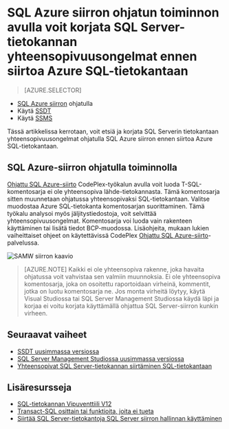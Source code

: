 <properties
   pageTitle="Korjaa SQL Server-tietokannan yhteensopivuusongelmat ennen siirtoa SQL-tietokantaan | Microsoft Azure"
   description="Microsoft Azure SQL-tietokanta-tietokannan siirto, yhteensopivuuden, ohjattu SQL Azure-siirto"
   services="sql-database"
   documentationCenter=""
   authors="CarlRabeler"
   manager="jhubbard"
   editor=""/>

<tags
   ms.service="sql-database"
   ms.devlang="NA"
   ms.topic="article"
   ms.tgt_pltfrm="NA"
   ms.workload="sqldb-migrate"
   ms.date="08/24/2016"
   ms.author="carlrab"/>

# <a name="use-sql-azure-migration-wizard-to-fix-sql-server-database-compatibility-issues-before-migration-to-azure-sql-database"></a>SQL Azure siirron ohjatun toiminnon avulla voit korjata SQL Server-tietokannan yhteensopivuusongelmat ennen siirtoa Azure SQL-tietokantaan

> [AZURE.SELECTOR]
- [SQL Azure siirron](sql-database-cloud-migrate-fix-compatibility-issues.md) ohjatulla
- Käytä [SSDT](sql-database-cloud-migrate-fix-compatibility-issues-ssdt.md)
- Käytä [SSMS](sql-database-cloud-migrate-fix-compatibility-issues-ssms.md)

Tässä artikkelissa kerrotaan, voit etsiä ja korjata SQL Serverin tietokantaan yhteensopivuusongelmat ohjatulla SQL Azure siirron ennen siirtoa Azure SQL-tietokantaan.

## <a name="using-sql-azure-migration-wizard"></a>SQL Azure-siirron ohjatulla toiminnolla

[Ohjattu SQL Azure-siirto](http://sqlazuremw.codeplex.com/) CodePlex-työkalun avulla voit luoda T-SQL-komentosarja ei ole yhteensopiva lähde-tietokannasta. Tämä komentosarja sitten muunnetaan ohjatussa yhteensopivaksi SQL-tietokantaan. Valitse muodostaa Azure SQL-tietokanta komentosarjan suorittaminen. Tämä työkalu analysoi myös jäljitystiedostoja, voit selvittää yhteensopivuusongelmat. Komentosarja voi luoda vain rakenteen käyttäminen tai lisätä tiedot BCP-muodossa. Lisäohjeita, mukaan lukien vaiheittaiset ohjeet on käytettävissä CodePlex [Ohjattu SQL Azure-siirto](http://sqlazuremw.codeplex.com/)-palvelussa.  

 ![SAMW siirron kaavio](./media/sql-database-cloud-migrate/02SAMWDiagram.png)

  > [AZURE.NOTE] Kaikki ei ole yhteensopiva rakenne, joka havaita ohjatussa voit vahvistaa sen valmiin muunnoksia. Ei ole yhteensopiva komentosarja, joka on osoitettu raportoidaan virheinä, kommentit, jotka on luotu komentosarja ne. Jos monta virheitä löytyy, käytä Visual Studiossa tai SQL Server Management Studiossa käydä läpi ja korjaa ei voitu korjata käyttämällä ohjattua SQL Server-siirron kunkin virheen.

## <a name="next-steps"></a>Seuraavat vaiheet

- [SSDT uusimmassa versiossa](https://msdn.microsoft.com/library/mt204009.aspx)
- [SQL Server Management Studiossa uusimmassa versiossa](https://msdn.microsoft.com/library/mt238290.aspx)
- [Yhteensopivat SQL Server-tietokannan siirtäminen SQL-tietokantaan](sql-database-cloud-migrate.md#migrate-a-compatible-sql-server-database-to-sql-database)

## <a name="additional-resources"></a>Lisäresursseja

- [SQL-tietokannan Vipuventtiili V12](sql-database-v12-whats-new.md)
- [Transact-SQL osittain tai funktioita, joita ei tueta](sql-database-transact-sql-information.md)
- [Siirtää SQL Server-tietokantoja SQL Server siirron hallinnan käyttäminen](http://blogs.msdn.com/b/ssma/)
